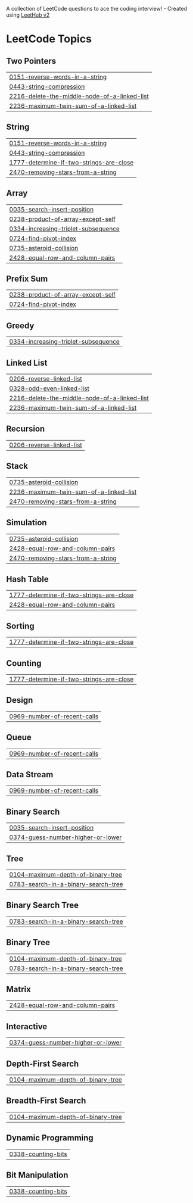 A collection of LeetCode questions to ace the coding interview! - Created using [LeetHub v2](https://github.com/arunbhardwaj/LeetHub-2.0)
<!---LeetCode Topics Start-->
# LeetCode Topics
## Two Pointers
|  |
| ------- |
| [0151-reverse-words-in-a-string](https://github.com/siddarthx07/Leetcode-Solutions/tree/master/0151-reverse-words-in-a-string) |
| [0443-string-compression](https://github.com/siddarthx07/Leetcode-Solutions/tree/master/0443-string-compression) |
| [2216-delete-the-middle-node-of-a-linked-list](https://github.com/siddarthx07/Leetcode-Solutions/tree/master/2216-delete-the-middle-node-of-a-linked-list) |
| [2236-maximum-twin-sum-of-a-linked-list](https://github.com/siddarthx07/Leetcode-Solutions/tree/master/2236-maximum-twin-sum-of-a-linked-list) |
## String
|  |
| ------- |
| [0151-reverse-words-in-a-string](https://github.com/siddarthx07/Leetcode-Solutions/tree/master/0151-reverse-words-in-a-string) |
| [0443-string-compression](https://github.com/siddarthx07/Leetcode-Solutions/tree/master/0443-string-compression) |
| [1777-determine-if-two-strings-are-close](https://github.com/siddarthx07/Leetcode-Solutions/tree/master/1777-determine-if-two-strings-are-close) |
| [2470-removing-stars-from-a-string](https://github.com/siddarthx07/Leetcode-Solutions/tree/master/2470-removing-stars-from-a-string) |
## Array
|  |
| ------- |
| [0035-search-insert-position](https://github.com/siddarthx07/Leetcode-Solutions/tree/master/0035-search-insert-position) |
| [0238-product-of-array-except-self](https://github.com/siddarthx07/Leetcode-Solutions/tree/master/0238-product-of-array-except-self) |
| [0334-increasing-triplet-subsequence](https://github.com/siddarthx07/Leetcode-Solutions/tree/master/0334-increasing-triplet-subsequence) |
| [0724-find-pivot-index](https://github.com/siddarthx07/Leetcode-Solutions/tree/master/0724-find-pivot-index) |
| [0735-asteroid-collision](https://github.com/siddarthx07/Leetcode-Solutions/tree/master/0735-asteroid-collision) |
| [2428-equal-row-and-column-pairs](https://github.com/siddarthx07/Leetcode-Solutions/tree/master/2428-equal-row-and-column-pairs) |
## Prefix Sum
|  |
| ------- |
| [0238-product-of-array-except-self](https://github.com/siddarthx07/Leetcode-Solutions/tree/master/0238-product-of-array-except-self) |
| [0724-find-pivot-index](https://github.com/siddarthx07/Leetcode-Solutions/tree/master/0724-find-pivot-index) |
## Greedy
|  |
| ------- |
| [0334-increasing-triplet-subsequence](https://github.com/siddarthx07/Leetcode-Solutions/tree/master/0334-increasing-triplet-subsequence) |
## Linked List
|  |
| ------- |
| [0206-reverse-linked-list](https://github.com/siddarthx07/Leetcode-Solutions/tree/master/0206-reverse-linked-list) |
| [0328-odd-even-linked-list](https://github.com/siddarthx07/Leetcode-Solutions/tree/master/0328-odd-even-linked-list) |
| [2216-delete-the-middle-node-of-a-linked-list](https://github.com/siddarthx07/Leetcode-Solutions/tree/master/2216-delete-the-middle-node-of-a-linked-list) |
| [2236-maximum-twin-sum-of-a-linked-list](https://github.com/siddarthx07/Leetcode-Solutions/tree/master/2236-maximum-twin-sum-of-a-linked-list) |
## Recursion
|  |
| ------- |
| [0206-reverse-linked-list](https://github.com/siddarthx07/Leetcode-Solutions/tree/master/0206-reverse-linked-list) |
## Stack
|  |
| ------- |
| [0735-asteroid-collision](https://github.com/siddarthx07/Leetcode-Solutions/tree/master/0735-asteroid-collision) |
| [2236-maximum-twin-sum-of-a-linked-list](https://github.com/siddarthx07/Leetcode-Solutions/tree/master/2236-maximum-twin-sum-of-a-linked-list) |
| [2470-removing-stars-from-a-string](https://github.com/siddarthx07/Leetcode-Solutions/tree/master/2470-removing-stars-from-a-string) |
## Simulation
|  |
| ------- |
| [0735-asteroid-collision](https://github.com/siddarthx07/Leetcode-Solutions/tree/master/0735-asteroid-collision) |
| [2428-equal-row-and-column-pairs](https://github.com/siddarthx07/Leetcode-Solutions/tree/master/2428-equal-row-and-column-pairs) |
| [2470-removing-stars-from-a-string](https://github.com/siddarthx07/Leetcode-Solutions/tree/master/2470-removing-stars-from-a-string) |
## Hash Table
|  |
| ------- |
| [1777-determine-if-two-strings-are-close](https://github.com/siddarthx07/Leetcode-Solutions/tree/master/1777-determine-if-two-strings-are-close) |
| [2428-equal-row-and-column-pairs](https://github.com/siddarthx07/Leetcode-Solutions/tree/master/2428-equal-row-and-column-pairs) |
## Sorting
|  |
| ------- |
| [1777-determine-if-two-strings-are-close](https://github.com/siddarthx07/Leetcode-Solutions/tree/master/1777-determine-if-two-strings-are-close) |
## Counting
|  |
| ------- |
| [1777-determine-if-two-strings-are-close](https://github.com/siddarthx07/Leetcode-Solutions/tree/master/1777-determine-if-two-strings-are-close) |
## Design
|  |
| ------- |
| [0969-number-of-recent-calls](https://github.com/siddarthx07/Leetcode-Solutions/tree/master/0969-number-of-recent-calls) |
## Queue
|  |
| ------- |
| [0969-number-of-recent-calls](https://github.com/siddarthx07/Leetcode-Solutions/tree/master/0969-number-of-recent-calls) |
## Data Stream
|  |
| ------- |
| [0969-number-of-recent-calls](https://github.com/siddarthx07/Leetcode-Solutions/tree/master/0969-number-of-recent-calls) |
## Binary Search
|  |
| ------- |
| [0035-search-insert-position](https://github.com/siddarthx07/Leetcode-Solutions/tree/master/0035-search-insert-position) |
| [0374-guess-number-higher-or-lower](https://github.com/siddarthx07/Leetcode-Solutions/tree/master/0374-guess-number-higher-or-lower) |
## Tree
|  |
| ------- |
| [0104-maximum-depth-of-binary-tree](https://github.com/siddarthx07/Leetcode-Solutions/tree/master/0104-maximum-depth-of-binary-tree) |
| [0783-search-in-a-binary-search-tree](https://github.com/siddarthx07/Leetcode-Solutions/tree/master/0783-search-in-a-binary-search-tree) |
## Binary Search Tree
|  |
| ------- |
| [0783-search-in-a-binary-search-tree](https://github.com/siddarthx07/Leetcode-Solutions/tree/master/0783-search-in-a-binary-search-tree) |
## Binary Tree
|  |
| ------- |
| [0104-maximum-depth-of-binary-tree](https://github.com/siddarthx07/Leetcode-Solutions/tree/master/0104-maximum-depth-of-binary-tree) |
| [0783-search-in-a-binary-search-tree](https://github.com/siddarthx07/Leetcode-Solutions/tree/master/0783-search-in-a-binary-search-tree) |
## Matrix
|  |
| ------- |
| [2428-equal-row-and-column-pairs](https://github.com/siddarthx07/Leetcode-Solutions/tree/master/2428-equal-row-and-column-pairs) |
## Interactive
|  |
| ------- |
| [0374-guess-number-higher-or-lower](https://github.com/siddarthx07/Leetcode-Solutions/tree/master/0374-guess-number-higher-or-lower) |
## Depth-First Search
|  |
| ------- |
| [0104-maximum-depth-of-binary-tree](https://github.com/siddarthx07/Leetcode-Solutions/tree/master/0104-maximum-depth-of-binary-tree) |
## Breadth-First Search
|  |
| ------- |
| [0104-maximum-depth-of-binary-tree](https://github.com/siddarthx07/Leetcode-Solutions/tree/master/0104-maximum-depth-of-binary-tree) |
## Dynamic Programming
|  |
| ------- |
| [0338-counting-bits](https://github.com/siddarthx07/Leetcode-Solutions/tree/master/0338-counting-bits) |
## Bit Manipulation
|  |
| ------- |
| [0338-counting-bits](https://github.com/siddarthx07/Leetcode-Solutions/tree/master/0338-counting-bits) |
<!---LeetCode Topics End-->